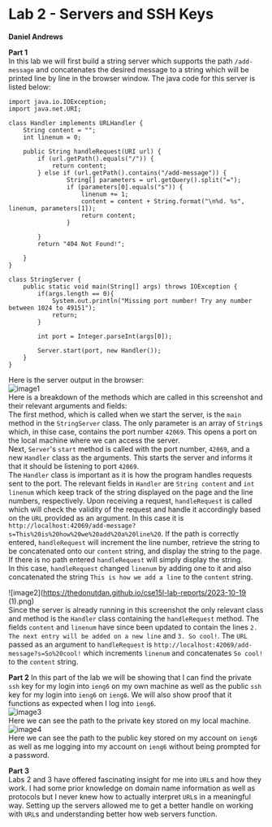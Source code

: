 # Lab 2 - Servers and SSH Keys  

**Daniel Andrews**  

**Part 1**  
In this lab we will first build a string server which supports the path `/add-message` and concatenates the desired message to a string which will be printed line by line in the browser window. The java code for this server is listed below:  

```
import java.io.IOException;
import java.net.URI;

class Handler implements URLHandler {
    String content = "";
    int linenum = 0;

    public String handleRequest(URI url) {
        if (url.getPath().equals("/")) {
            return content;
        } else if (url.getPath().contains("/add-message")) {
                String[] parameters = url.getQuery().split("=");
                if (parameters[0].equals("s")) {
                    linenum += 1;
                    content = content + String.format("\n%d. %s", linenum, parameters[1]);
                    return content;
                }
            
        }       
        return "404 Not Found!";
        
    }
}

class StringServer {
    public static void main(String[] args) throws IOException {
        if(args.length == 0){
            System.out.println("Missing port number! Try any number between 1024 to 49151");
            return;
        }

        int port = Integer.parseInt(args[0]);

        Server.start(port, new Handler());
    }
}

```

Here is the server output in the browser:  
![image1](https://thedonutdan.github.io/cse15l-lab-reports/2023-10-19.png)  
Here is a breakdown of the methods which are called in this screenshot and their relevant arguments and fields:  
The first method, which is called when we start the server, is the `main` method in the `StringServer` class. The only parameter is an array of `String`s which, in thise case, contains the port number `42069`. This opens a port on the local machine where we can access the server.  
Next, `Server`'s `start` method is called with the port number, `42069`, and a new `Handler` class as the arguments. This starts the server and informs it that it should be listening to port `42069`.     
The `Handler` class is important as it is how the program handles requests sent to the port. The relevant fields in `Handler` are `String content` and `int linenum` which keep track of the string displayed on the page and the line numbers, respectively. Upon receiving a request, `handleRequest` is called which will check the validity of the request and handle it accordingly based on the `URL` provided as an argument. In this case it is `http://localhost:42069/add-message?s=This%20is%20how%20we%20add%20a%20line%20`. If the path is correctly entered, `handleRequest` will increment the line number, retrieve the string to be concatenated onto our `content` string, and display the string to the page. If there is no path entered `handleRequest` will simply display the string.  
In this case, `handleRequest` changed `linenum` by adding one to it and also concatenated the string `This is how we add a line` to the `content` string.  


![image2](https://thedonutdan.github.io/cse15l-lab-reports/2023-10-19 (1).png)  
Since the server is already running in this screenshot the only relevant class and method is the `Handler` class containing the `handleRequest` method. The fields `content` and `linenum` have since been updated to contain the lines `2. The next entry will be added on a new line` and `3. So cool!`. The `URL` passed as an argument to `handleRequest` is `http://localhost:42069/add-message?s=So%20cool!` which increments `linenum` and concatenates `So cool!` to the `content` string.

**Part 2**
In this part of the lab we will be showing that I can find the private `ssh` key for my login into `ieng6` on my own machine as well as the public `ssh` key for my login into `ieng6` on `ieng6`. We will also show proof that it functions as expected when I log into `ieng6`.  
![image3](https://thedonutdan.github.io/cse15l-lab-reports/rsapriv.png)  
Here we can see the path to the private key stored on my local machine.     
![image4](https://thedonutdan.github.io/cse15l-lab-reports/rsapub.png)  
Here we can see the path to the public key stored on my account on `ieng6` as well as me logging into my account on `ieng6` without being prompted for a password.  

**Part 3**  
Labs 2 and 3 have offered fascinating insight for me into `URL`s and how they work. I had some prior knowledge on domain name information as well as protocols but I never knew how to actually interpret `URL`s in a meaningful way. Setting up the servers allowed me to get a better handle on working with `URL`s and understanding better how web servers function.

